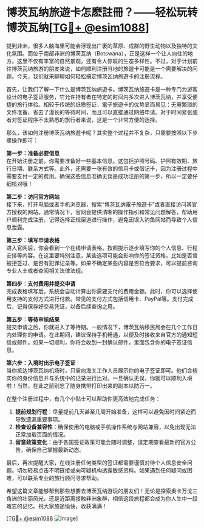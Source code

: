 # 博茨瓦纳旅遊卡怎麽註冊？——轻松玩转博茨瓦纳[[TG💪+ @esim1088](https://t.me/s/esim1088)]

提到非洲，很多人脑海里可能会浮现出广袤的草原、成群的野生动物以及独特的文化氛围。而位于南部非洲的博茨瓦纳（Botswana），正是这样一个让人向往的地方。这里不仅有丰富的自然景观，还有令人惊叹的生态多样性。不过，对于计划前往博茨瓦纳旅游的朋友来说，如何顺利注册当地的旅遊卡可能是一个需要解决的问题。今天，我们就来聊聊如何轻松搞定博茨瓦纳旅遊卡的注册流程。

首先，让我们了解一下什么是博茨瓦纳旅遊卡。博茨瓦纳旅遊卡是一种专门为游客设计的电子签证服务，它允许持有者在特定的时间内多次进入博茨瓦纳，并享受便捷的旅行体验。相较于传统的纸质签证，電子旅遊卡的优势显而易见：无需繁琐的文件准备、省去了漫长的等待时间，而且可以直接通过网络申请。对于时间紧张或者对签证程序不太熟悉的旅行者来说，这是一个非常方便的选择。

那么，该如何注册博茨瓦纳旅遊卡呢？其实整个过程并不复杂，只需要按照以下步骤操作即可：

**第一步：准备必要信息**  
在开始注册之前，你需要准备好一些基本信息。这包括护照号码、护照有效期、旅行日期、联系方式等。此外，还需要一张有效的信用卡或借记卡，因为注册过程中需要支付一定的费用。确保这些信息准确无误是成功注册的第一步，所以一定要仔细核对哦！

**第二步：访问官方网站**  
接下来，打开电脑或者手机浏览器，搜索“博茨瓦纳電子旅遊卡”或者直接访问其官方授权的网站。通常情况下，官网会提供清晰的操作指引和常见问题解答，帮助用户顺利完成注册。记得选择正规渠道进行操作，避免因误入钓鱼网站而导致个人信息泄露。

**第三步：填写申请表格**  
进入官网后，你会看到一个在线申请表格。按照提示逐步填写你的个人信息、行程安排等内容。在这里要特别注意，某些选项可能会影响你的签证资格，比如是否曾被拒签过、是否有犯罪记录等。如果不确定某些内容是否符合要求，可以提前咨询专业人士或者查阅相关法律法规。

**第四步：支付费用并提交申请**  
完成表格填写后，系统会自动计算出你需要支付的费用金额。此时，你可以选择使用支持的支付方式进行付款。常见的支付方式包括信用卡、PayPal等。支付完成后，记得保存好交易凭证，以备后续查询之用。

**第五步：等待审核结果**  
提交申请之后，你就进入了等待期。一般情况下，博茨瓦纳移民局会在几个工作日内处理你的申请。在此期间，建议保持手机畅通，以便及时接收来自官方的通知短信或邮件。如果一切顺利，你将会收到一封确认邮件，里面包含你的电子签证信息。

**第六步：入境时出示电子签证**  
当你抵达博茨瓦纳机场时，只需向海关工作人员展示你的电子签证即可。他们会核实你的身份信息并与系统中的记录进行比对。一旦确认无误，你就可以顺利入境啦！当然，在此之前别忘了随身携带打印出来的副本以防万一。

在整个注册过程中，有几个小贴士可以帮助你更高效地完成任务：

1. **提前规划行程**：尽量提前几天甚至几周开始准备，这样可以避免因时间紧迫而导致遗漏重要事项。
2. **检查设备兼容性**：确保使用的电脑或手机操作系统与网站兼容，以免出现无法正常加载页面的情况。
3. **留意政策变化**：由于各国签证政策可能会随时调整，请定期查看最新的官方公告，确保自己掌握最新动态。

最后，再次提醒大家，在线注册任何类型的签证都需要谨慎对待个人信息安全问题。切勿轻易点击不明链接或向可疑机构透露敏感资料。如果遇到任何疑问或困难，可以联系专业的旅行顾问寻求帮助。

希望这篇文章能够帮到那些想要去博茨瓦纳游玩的朋友们！无论是探索奥卡万戈三角洲的壮丽风光，还是近距离接触非洲象群，相信这段旅程都会成为你人生中一段难忘的记忆。祝大家旅途愉快，收获满满！

[[TG💪+ @esim1088](https://t.me/s/esim1088) ![Image](https://i.postimg.cc/4NQfJmqS/Snipaste-2025-05-13-00-14-12.png)]